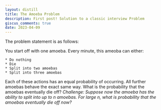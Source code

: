 ```yaml
---
layout: distill
title: The Amoeba Problem
description: First post! Solution to a classic interview Problem
giscus_comments: true
date: 2023-04-09
---
```


The problem statement is as follows:

You start off with one amoeba. Every minute, this ameoba can either:

	* Do nothing
	* Die
	* Split into two amoebas
	* Split into three amoebas
	
Each of these actions has an equal probability of occurring. All further amoebas behave the
exact same way. What is the probability that the amoebas eventually die off? *Challenge:
Suppose now the amoeba has the ability to split into up to* $n$ *amoebas. For large* $n$*, what is probability that the amoebas eventually die off now?*